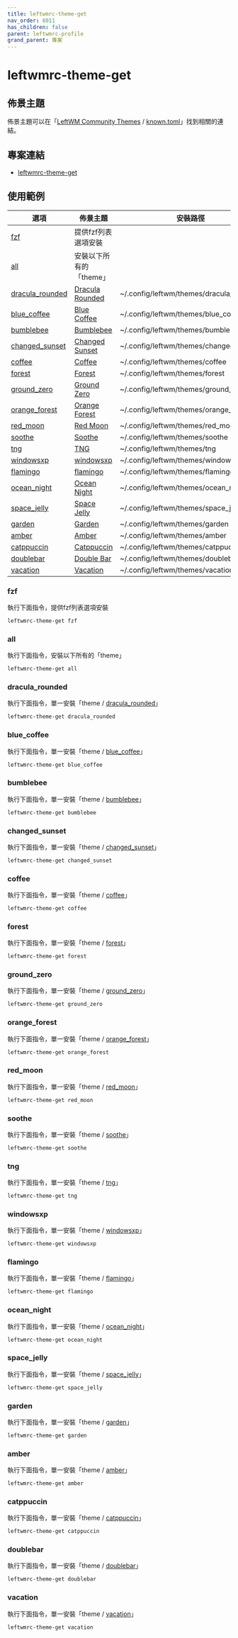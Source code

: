 ```yaml
---
title: leftwmrc-theme-get
nav_order: 8011
has_children: false
parent: leftwmrc-profile
grand_parent: 專案
---
```


# leftwmrc-theme-get


## 佈景主題

佈景主題可以在「[LeftWM Community Themes](https://github.com/leftwm/leftwm-community-themes) / [known.toml](https://github.com/leftwm/leftwm-community-themes/blob/master/known.toml)」找到相關的連結。

## 專案連結

* [leftwmrc-theme-get](https://github.com/samwhelp/note-about-leftwm/tree/gh-pages/_demo/project/leftwmrc-profile/leftwmrc-theme-get)


## 使用範例

| 選項 | 佈景主題 | 安裝路徑 |
| --- | --- | --- |
| [fzf](#fzf) | 提供fzf列表選項安裝 | |
| [all](#all) | 安裝以下所有的「theme」| |
| [dracula_rounded](#dracula_rounded) | [Dracula Rounded](https://github.com/AethanFoot/leftwm-theme-dracula-rounded/) | ~/.config/leftwm/themes/dracula_rounded |
| [blue_coffee](#blue_coffee) | [Blue Coffee](https://github.com/Qwart376/Blue-Coffee/) | ~/.config/leftwm/themes/blue_coffee |
| [bumblebee](#bumblebee) | [Bumblebee](https://github.com/mfdorst/leftwm-bumblebee) | ~/.config/leftwm/themes/bumblebee |
| [changed_sunset](#changed_sunset) | [Changed Sunset](https://github.com/Syudagye/changed-sunset/) | ~/.config/leftwm/themes/changed_sunset |
| [coffee](#coffee) | [Coffee](https://github.com/lex148/leftwm-coffee/) | ~/.config/leftwm/themes/coffee |
| [forest](#forest) | [Forest](https://github.com/lex148/forest/) | ~/.config/leftwm/themes/forest |
| [ground_zero](#ground_zero) | [Ground Zero](https://github.com/Qwart376/Ground-Zero/) | ~/.config/leftwm/themes/ground_zero |
| [orange_forest](#orange_forest) | [Orange Forest](https://github.com/PVautour/leftwm-theme-orange-forest/) | ~/.config/leftwm/themes/orange_forest |
| [red_moon](#red_moon) | [Red Moon](https://github.com/Qwart376/Red-Moon/) | ~/.config/leftwm/themes/red_moon |
| [soothe](#soothe) | [Soothe](https://github.com/b4skyx/leftwm-soothe/) | ~/.config/leftwm/themes/soothe |
| [tng](#tng) | [TNG](https://github.com/lex148/leftwm-tng/) | ~/.config/leftwm/themes/tng |
| [windowsxp](#windowsxp) | [windowsxp](https://github.com/lex148/leftwm-windowsxp) | ~/.config/leftwm/themes/windowsxp |
| [flamingo](#flamingo) | [flamingo](https://github.com/necaris/leftwm-theme-flamingo) | ~/.config/leftwm/themes/flamingo |
| [ocean_night](#ocean_night) | [Ocean Night](https://github.com/TheRoniOne/ocean-night) | ~/.config/leftwm/themes/ocean_night |
| [space_jelly](#space_jelly) | [Space Jelly](https://gitlab.com/jchand99/space_jelly) | ~/.config/leftwm/themes/space_jelly |
| [garden](#garden) | [Garden](https://github.com/taylor85345/leftwm-theme-garden) | ~/.config/leftwm/themes/garden |
| [amber](#amber) | [Amber](https://github.com/di-effe/amber) | ~/.config/leftwm/themes/amber |
| [catppuccin](#catppuccin) | [Catppuccin](https://github.com/di-effe/catppuccin) | ~/.config/leftwm/themes/catppuccin |
| [doublebar](#doublebar) | [Double Bar](https://github.com/PeterDauwe/doublebar) | ~/.config/leftwm/themes/doublebar |
| [vacation](#vacation) | [Vacation](https://github.com/PeterDauwe/db-vacation) | ~/.config/leftwm/themes/vacation |


### fzf

執行下面指令，提供fzf列表選項安裝

``` sh
leftwmrc-theme-get fzf
```

### all

執行下面指令，安裝以下所有的「theme」

``` sh
leftwmrc-theme-get all
```

### dracula_rounded

執行下面指令，單一安裝「theme / [dracula_rounded](https://github.com/AethanFoot/leftwm-theme-dracula-rounded/)」

``` sh
leftwmrc-theme-get dracula_rounded
```

### blue_coffee

執行下面指令，單一安裝「theme / [blue_coffee](https://github.com/Qwart376/Blue-Coffee/)」

``` sh
leftwmrc-theme-get blue_coffee
```

### bumblebee

執行下面指令，單一安裝「theme / [bumblebee](https://github.com/mfdorst/leftwm-bumblebee)」

``` sh
leftwmrc-theme-get bumblebee
```

### changed_sunset

執行下面指令，單一安裝「theme / [changed_sunset](https://github.com/Syudagye/changed-sunset/)」

``` sh
leftwmrc-theme-get changed_sunset
```

### coffee

執行下面指令，單一安裝「theme / [coffee](https://github.com/lex148/leftwm-coffee/)」

``` sh
leftwmrc-theme-get coffee
```

### forest

執行下面指令，單一安裝「theme / [forest](https://github.com/lex148/forest/)」

``` sh
leftwmrc-theme-get forest
```

### ground_zero

執行下面指令，單一安裝「theme / [ground_zero](https://github.com/Qwart376/Ground-Zero/)」

``` sh
leftwmrc-theme-get ground_zero
```

### orange_forest

執行下面指令，單一安裝「theme / [orange_forest](https://github.com/PVautour/leftwm-theme-orange-forest/)」

``` sh
leftwmrc-theme-get orange_forest
```

### red_moon

執行下面指令，單一安裝「theme / [red_moon](https://github.com/Qwart376/Red-Moon/)」

``` sh
leftwmrc-theme-get red_moon
```

### soothe

執行下面指令，單一安裝「theme / [soothe](https://github.com/b4skyx/leftwm-soothe/)」

``` sh
leftwmrc-theme-get soothe
```

### tng

執行下面指令，單一安裝「theme / [tng](https://github.com/lex148/leftwm-tng/)」

``` sh
leftwmrc-theme-get tng
```

### windowsxp

執行下面指令，單一安裝「theme / [windowsxp](https://github.com/lex148/leftwm-windowsxp)」

``` sh
leftwmrc-theme-get windowsxp
```


### flamingo

執行下面指令，單一安裝「theme / [flamingo](https://github.com/necaris/leftwm-theme-flamingo)」

``` sh
leftwmrc-theme-get flamingo
```


### ocean_night

執行下面指令，單一安裝「theme / [ocean_night](https://github.com/TheRoniOne/ocean-night)」

``` sh
leftwmrc-theme-get ocean_night
```


### space_jelly

執行下面指令，單一安裝「theme / [space_jelly](https://gitlab.com/jchand99/space_jelly)」

``` sh
leftwmrc-theme-get space_jelly
```


### garden

執行下面指令，單一安裝「theme / [garden](https://github.com/taylor85345/leftwm-theme-garden)」

``` sh
leftwmrc-theme-get garden
```

### amber

執行下面指令，單一安裝「theme / [amber](https://github.com/di-effe/amber)」

``` sh
leftwmrc-theme-get amber
```

### catppuccin

執行下面指令，單一安裝「theme / [catppuccin](https://github.com/di-effe/catppuccin)」

``` sh
leftwmrc-theme-get catppuccin
```


### doublebar

執行下面指令，單一安裝「theme / [doublebar](https://github.com/PeterDauwe/doublebar)」

``` sh
leftwmrc-theme-get doublebar
```

### vacation

執行下面指令，單一安裝「theme / [vacation](https://github.com/PeterDauwe/db-vacation)」

``` sh
leftwmrc-theme-get vacation
```
